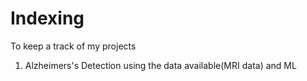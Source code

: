 # Indexing
To keep a track of my projects


1) Alzheimers's Detection using the data available(MRI data) and ML 

